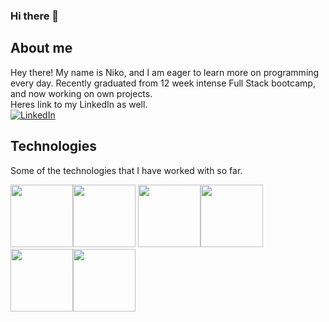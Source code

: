 ### Hi there 👋

<!--
**Spirilo/Spirilo** is a ✨ _special_ ✨ repository because its `README.md` (this file) appears on your GitHub profile.

Here are some ideas to get you started:

- 🔭 I’m currently working on ...
- 🌱 I’m currently learning ...
- 👯 I’m looking to collaborate on ...
- 🤔 I’m looking for help with ...
- 💬 Ask me about ...
- 📫 How to reach me: ...
- 😄 Pronouns: ...
- ⚡ Fun fact: ...
-->

## About me
Hey there! My name is Niko, and I am eager to learn more on programming every day. Recently graduated from 12 week intense Full Stack bootcamp, and now working on own projects.     
Heres link to my LinkedIn as well.    
[![LinkedIn](https://img.shields.io/badge/LinkedIn-blue?style=flat-square&logo=linkedin&labelColor=blue)](https://www.linkedin.com/in/niko-rappe-883001263/)

## Technologies
Some of the technologies that I have worked with so far.       

<img src="https://is.mediadelivery.fi/img/468/bccec86c243846a3b23e636a05d9110b.jpg" width="100px" height="100px"><img src="https://upload.wikimedia.org/wikipedia/commons/thumb/6/6a/JavaScript-logo.png/800px-JavaScript-logo.png" width="100px" height="100px">
<img src="https://cdn.iconscout.com/icon/free/png-256/free-react-1-282599.png?f=webp" width="100px" height="100px"><img src="https://img.favpng.com/6/2/11/redux-react-javascript-freecodecamp-npm-png-favpng-6F2x50visKuC0trBQ0952Cm1E_t.jpg" width="100px" height="100px">
<img src="https://www.inovex.de/wp-content/uploads/Amazon_Web_Services_Logo-kl.png" width="100px" height="100px"><img src="https://upload.wikimedia.org/wikipedia/fi/thumb/e/e0/MySQL-n_logo.svg/1200px-MySQL-n_logo.svg.png" width="100px" height="100px">
